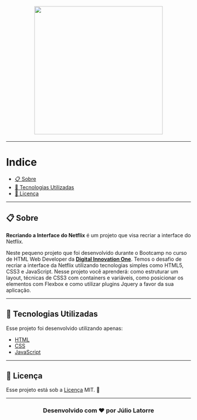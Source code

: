 <h1 align="center">
    <img src="https://i.imgur.com/ECApktK.png" width="350">
</h1>

---

# Indice

  - [📋 Sobre](#-sobre)
  - [🚀 Tecnologias Utilizadas](#-tecnologias-utilizadas)
  - [📝 Licença](#-licença)

---

## 📋 Sobre

 **Recriando a Interface do Netflix**  é um projeto que visa recriar a interface do Netflix.

Neste pequeno projeto que foi desenvolvido durante o Bootcamp no curso de HTML Web Developer da **[Digital Innovation One](https://web.digitalinnovation.one/)**. Temos o desafio de recriar a interface da Netflix utilizando tecnologias simples como HTML5, CSS3 e JavaScript. Nesse projeto você aprenderá: como estruturar um layout, técnicas de CSS3 com containers e variáveis, como posicionar os elementos com Flexbox e como utilizar plugins Jquery a favor da sua aplicação.

---

## 🚀 Tecnologias Utilizadas

Esse projeto foi desenvolvido utilizando apenas:

- [HTML](https://www.w3schools.com/html/)
- [CSS](https://developer.mozilla.org/pt-BR/docs/Web/CSS)
- [JavaScript](https://www.javascript.com/)

---

## 📝 Licença

Esse projeto está sob a [Licença](https://github.com/Juliolatorre/snake_game_dio/blob/master/LICENSE) MIT. :closed_lock_with_key:

---

<h3 align="center"> 
 Desenvolvido com ❤️ por Júlio Latorre 
</h3>